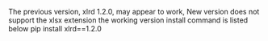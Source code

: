  The previous version, xlrd 1.2.0, may appear to work, New version does not support the xlsx extension
 the working version install command is listed below
 pip install xlrd==1.2.0
